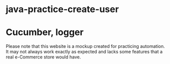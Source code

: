 # java-practice-create-user
# Cucumber, logger
Please note that this website is a mockup created for practicing automation. It may not always work exactly as expected and lacks some features that a real e-Commerce store would have.
